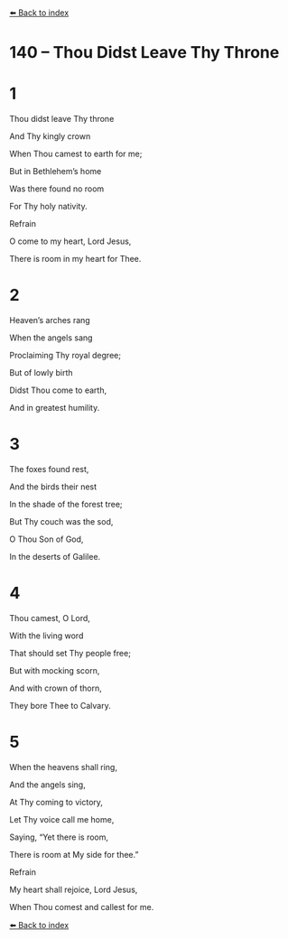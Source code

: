 [⬅️ Back to index](../README.md)

# 140 – Thou Didst Leave Thy Throne





# 1

Thou didst leave Thy throne

And Thy kingly crown

When Thou camest to earth for me;

But in Bethlehem’s home

Was there found no room

For Thy holy nativity.



Refrain

O come to my heart, Lord Jesus,

There is room in my heart for Thee.



# 2

Heaven’s arches rang

When the angels sang

Proclaiming Thy royal degree;

But of lowly birth

Didst Thou come to earth,

And in greatest humility.



# 3

The foxes found rest,

And the birds their nest

In the shade of the forest tree;

But Thy couch was the sod,

O Thou Son of God,

In the deserts of Galilee.



# 4

Thou camest, O Lord,

With the living word

That should set Thy people free;

But with mocking scorn,

And with crown of thorn,

They bore Thee to Calvary.



# 5

When the heavens shall ring,

And the angels sing,

At Thy coming to victory,

Let Thy voice call me home,

Saying, “Yet there is room,

There is room at My side for thee.”



Refrain

My heart shall rejoice, Lord Jesus,

When Thou comest and callest for me.

[⬅️ Back to index](../README.md)
